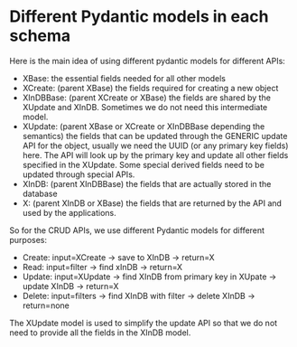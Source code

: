 # Different Pydantic models in each schema

Here is the main idea of using different pydantic models for different APIs:

- XBase:     the essential fields needed for all other models
- XCreate:   (parent XBase) the fields required for creating a new object
- XInDBBase: (parent XCreate or XBase) the fields are shared by the XUpdate and XInDB.
              Sometimes we do not need this intermediate model.
- XUpdate:   (parent XBase or XCreate or XInDBBase depending the semantics) the fields
             that can be updated through the GENERIC update API for the object, usually
             we need the UUID (or any primary key fields) here. The API will look up by
             the primary key and update all other fields specified in the XUpdate. Some
             special derived fields need to be updated through special APIs.
- XInDB:     (parent XInDBBase) the fields that are actually stored in the database
- X:         (parent XInDB or XBase) the fields that are returned by the API and used 
             by the applications.

So for the CRUD APIs, we use different Pydantic models for different purposes:
- Create: input=XCreate -> save to XInDB -> return=X
- Read:   input=filter -> find xInDB -> return=X
- Update: input=XUpdate -> find XInDB from primary key in XUpate -> update XInDB -> return=X
- Delete: input=filters -> find XInDB with filter -> delete XInDB -> return=none

The XUpdate model is used to simplify the update API so that we do not need to provide
all the fields in the XInDB model.